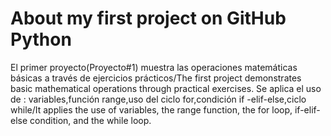 # About my first project on GitHub Python
El primer proyecto(Proyecto#1) muestra las operaciones matemáticas básicas a través de ejercicios prácticos/The first project demonstrates basic mathematical operations through practical exercises.
Se aplica el uso de : variables,función range,uso del ciclo for,condición if -elif-else,ciclo while/It applies the use of variables, the range function, the for loop, if-elif-else condition, and the while loop.

